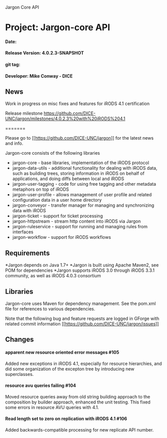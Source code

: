 
Jargon Core API


# Project: Jargon-core API
#### Date:
#### Release Version: 4.0.2.3-SNAPSHOT
#### git tag:
#### Developer: Mike Conway - DICE

## News

Work in progress on misc fixes and features for iRODS 4.1 certification

Release  milestone https://github.com/DICE-UNC/jargon/milestones/4.0.2.3%20with%20iRODS%204.1

=======

Please go to [[https://github.com/DICE-UNC/jargon]] for the latest news and info.

Jargon-core consists of the following libraries

* jargon-core - base libraries, implementation of the iRODS protocol
* jargon-data-utils - additional functionality for dealing with iRODS data, such as building trees, storing information in iRODS on behalf of applications, and doing diffs between local and iRODS
* jargon-user-tagging - code for using free tagging and other metadata metaphors on top of iRODS
* jargon-user-profile - allows management of user profile and related configuration data in a user home directory
* jargon-conveyor - transfer manager for managing and synchronizing data with iRODS
* jargon-ticket - support for ticket processing
* jargon-httpstream - stream http content into iRODS via Jargon
* jargon-ruleservice - support for running and managing rules from interfaces
* jargon-workflow - support for iRODS workflows

## Requirements

*Jargon depends on Java 1.7+
*Jargon is built using Apache Maven2, see POM for dependencies
*Jargon supports iRODS 3.0 through iRODS 3.3.1 community, as well as iRODS 4.0.3 consortium

## Libraries

Jargon-core uses Maven for dependency management.  See the pom.xml file for references to various dependencies.

Note that the following bug and feature requests are logged in GForge with related commit information [[https://github.com/DICE-UNC/jargon/issues]]

## Changes

####  apparent new resource oriented error messages #105 

Added new exceptions in iRODS 4.1, especially for resource hierarchies, and did some organization of the excepton tree by introducing new superclasses.

####  resource avu queries failing #104 

Moved resource queries away from old string building approach to the composition by builder approach, enhanced the unit testing.  This fixed some errors in resource AVU queries with 4.1.

####  Read length set to zero on replication with iRODS 4.1 #106 

Added backwards-compatible processing for new replicate API number.  
